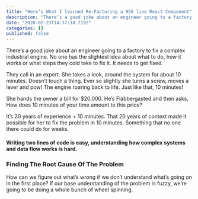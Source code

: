 ```yaml
---
title: "Here’s What I learned Re-Factoring a 950 line React Component"
description: "There’s a good joke about an engineer going to a factory to fix a complex industrial engine. No one has the slightest idea about what to…"
date: "2020-02-23T14:37:18.719Z"
categories: []
published: false
---
```


There’s a good joke about an engineer going to a factory to fix a complex industrial engine. No one has the slightest idea about what to do, how it works or what steps they cold take to fix it. It needs to get fixed.

They call in an expert. She takes a look, around the system for about 10 minutes. Doesn’t touch a thing. Ever so slightly she turns a screw, moves a lever and pow! The engine roaring back to life. Just like that, 10 minutes!

She hands the owner a bill for $20,000. He’s Flabbergasted and then asks, How does 10 minutes of your time amount to this price?

It’s 20 years of experience + 10 minutes. That 20 years of context made it possible for her to fix the problem in 10 minutes. Something that no one there could do for weeks.

#### Writing two lines of code is easy, understanding how complex systems and data flow works is hard.

  

### Finding The Root Cause Of The Problem 

How can we figure out what’s wrong if we don’t understand what’s going on in the first place? If our base understanding of the problem is fuzzy, we’re going to be doing a whole bunch of wheel spinning.
